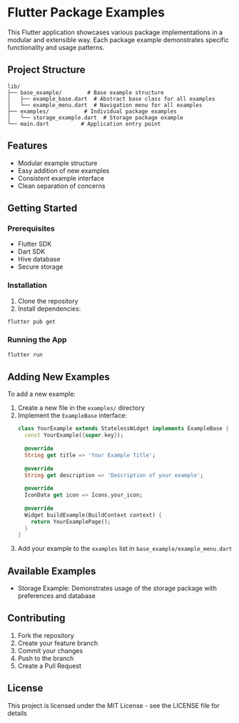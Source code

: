 # Flutter Package Examples

This Flutter application showcases various package implementations in a modular and extensible way. Each package example demonstrates specific functionality and usage patterns.

## Project Structure

```
lib/
├── base_example/        # Base example structure
│   ├── example_base.dart  # Abstract base class for all examples
│   └── example_menu.dart  # Navigation menu for all examples
├── examples/           # Individual package examples
│   └── storage_example.dart  # Storage package example
└── main.dart          # Application entry point
```

## Features

- Modular example structure
- Easy addition of new examples
- Consistent example interface
- Clean separation of concerns

## Getting Started

### Prerequisites

- Flutter SDK
- Dart SDK
- Hive database
- Secure storage

### Installation

1. Clone the repository
2. Install dependencies:
```bash
flutter pub get
```

### Running the App

```bash
flutter run
```

## Adding New Examples

To add a new example:

1. Create a new file in the `examples/` directory
2. Implement the `ExampleBase` interface:
   ```dart
   class YourExample extends StatelessWidget implements ExampleBase {
     const YourExample({super.key});
     
     @override
     String get title => 'Your Example Title';
     
     @override
     String get description => 'Description of your example';
     
     @override
     IconData get icon => Icons.your_icon;
     
     @override
     Widget buildExample(BuildContext context) {
       return YourExamplePage();
     }
   }
   ```
3. Add your example to the `examples` list in `base_example/example_menu.dart`

## Available Examples

- Storage Example: Demonstrates usage of the storage package with preferences and database

## Contributing

1. Fork the repository
2. Create your feature branch
3. Commit your changes
4. Push to the branch
5. Create a Pull Request

## License

This project is licensed under the MIT License - see the LICENSE file for details
